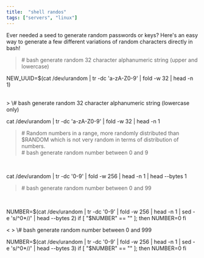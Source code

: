 ```yaml
---
title:  "shell randos"
tags: ["servers", "linux"]
---
```



Ever needed a seed to generate random passwords or keys? Here's an easy way to generate a few different variations of random characters directly in bash!

> \# bash generate random 32 character alphanumeric string (upper and lowercase)
<div class="codeblok">
  
NEW_UUID=$(cat /dev/urandom | tr -dc 'a-zA-Z0-9' | fold -w 32 | head -n 1)
 

</div>
<br>
> \# bash generate random 32 character alphanumeric string (lowercase only)
<div class="codeblok">
  
cat /dev/urandom | tr -dc 'a-zA-Z0-9' | fold -w 32 | head -n 1
 
</div>

> \# Random numbers in a range, more randomly distributed than $RANDOM which is not
very random in terms of distribution of numbers.<br>
> \# bash generate random number between 0 and 9
<br>
<div class="codeblok">
  
cat /dev/urandom | tr -dc '0-9' | fold -w 256 | head -n 1 | head --bytes 1
 
</div>

> \# bash generate random number between 0 and 99
<br>
<div class="codeblok">
  
NUMBER=$(cat /dev/urandom | tr -dc '0-9' | fold -w 256 | head -n 1 | sed -e 's/^0*//' | head --bytes 2)
if [ "$NUMBER" == "" ]; then
  NUMBER=0
fi
 
</div>
<
> \# bash generate random number between 0 and 999
<br>
<div class="codeblok">
  
NUMBER=$(cat /dev/urandom | tr -dc '0-9' | fold -w 256 | head -n 1 | sed -e 's/^0*//' | head --bytes 3)
if [ "$NUMBER" == "" ]; then
  NUMBER=0
fi
 
</div>
